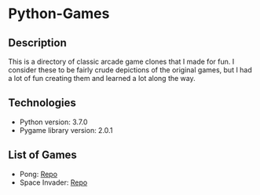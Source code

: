 # Python-Games

## Description
This is a directory of classic arcade game clones that I made for fun. I consider these to be 
fairly crude depictions of the original games, but I had a lot of fun creating them and learned
a lot along the way.

## Technologies
* Python version: 3.7.0
* Pygame library version: 2.0.1

## List of Games
* Pong: [Repo](https://github.com/jfawcet5/Python-Games/tree/main/Pong)
* Space Invader: [Repo](https://github.com/jfawcet5/Python-Games/tree/main/SpaceInvader)
